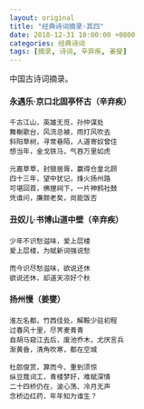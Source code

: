 ```yaml
---
layout: original
title: "经典诗词摘录·其四"
date: 2018-12-31 10:00:00 +0800 
categories: 经典诗词
tags: [摘录, 诗词, 辛弃疾, 姜燮]
---
```

中国古诗词摘录。

<!-- more -->

#### 永遇乐·京口北固亭怀古（辛弃疾）

    千古江山，英雄无觅，孙仲谋处
    舞榭歌台，风流总被，雨打风吹去
    斜阳草树，寻常巷陌，人道寄奴曾住
    想当年，金戈铁马，气吞万里如虎

    元嘉草草，封狼居胥，赢得仓皇北顾
    四十三年，望中犹记，烽火扬州路
    可堪回首，佛狸祠下，一片神鸦社鼓
    凭谁问，廉颇老矣，尚能饭否

#### 丑奴儿·书博山道中壁（辛弃疾）

    少年不识愁滋味，爱上层楼
    爱上层楼，为赋新词强说愁

    而今识尽愁滋味，欲说还休
    欲说还休，却道天凉好个秋

#### 扬州慢（姜燮）

    淮左名都，竹西佳处，解鞍少驻初程
    过春风十里，尽荠麦青青
    自胡马窥江去后，废池乔木，尤厌言兵
    渐黄昏，清角吹寒，都在空城

    杜郎俊赏，算而今、重到须惊
    纵豆蔻词工，青楼梦好，难赋深情
    二十四桥仍在，波心荡、冷月无声
    念桥边红药，年年知为谁生？